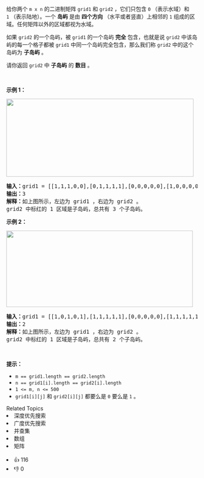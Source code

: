<p>给你两个&nbsp;<code>m x n</code>&nbsp;的二进制矩阵&nbsp;<code>grid1</code> 和&nbsp;<code>grid2</code>&nbsp;，它们只包含&nbsp;<code>0</code>&nbsp;（表示水域）和 <code>1</code>&nbsp;（表示陆地）。一个 <strong>岛屿</strong>&nbsp;是由 <strong>四个方向</strong>&nbsp;（水平或者竖直）上相邻的&nbsp;<code>1</code>&nbsp;组成的区域。任何矩阵以外的区域都视为水域。</p>

<p>如果 <code>grid2</code>&nbsp;的一个岛屿，被 <code>grid1</code>&nbsp;的一个岛屿&nbsp;<strong>完全</strong> 包含，也就是说 <code>grid2</code>&nbsp;中该岛屿的每一个格子都被 <code>grid1</code>&nbsp;中同一个岛屿完全包含，那么我们称 <code>grid2</code>&nbsp;中的这个岛屿为 <strong>子岛屿</strong>&nbsp;。</p>

<p>请你返回 <code>grid2</code>&nbsp;中 <strong>子岛屿</strong>&nbsp;的 <strong>数目</strong>&nbsp;。</p>

<p>&nbsp;</p>

<p><strong>示例 1：</strong></p> 
<img alt="" src="https://assets.leetcode.com/uploads/2021/06/10/test1.png" style="width: 493px; height: 205px;"> <pre><b>输入：</b>grid1 = [[1,1,1,0,0],[0,1,1,1,1],[0,0,0,0,0],[1,0,0,0,0],[1,1,0,1,1]], grid2 = [[1,1,1,0,0],[0,0,1,1,1],[0,1,0,0,0],[1,0,1,1,0],[0,1,0,1,0]]
<b>输出：</b>3
<strong>解释：</strong>如上图所示，左边为 grid1 ，右边为 grid2 。
grid2 中标红的 1 区域是子岛屿，总共有 3 个子岛屿。
</pre> </img>

<p><strong>示例 2：</strong></p> 
<img alt="" src="https://assets.leetcode.com/uploads/2021/06/03/testcasex2.png" style="width: 491px; height: 201px;"> <pre><b>输入：</b>grid1 = [[1,0,1,0,1],[1,1,1,1,1],[0,0,0,0,0],[1,1,1,1,1],[1,0,1,0,1]], grid2 = [[0,0,0,0,0],[1,1,1,1,1],[0,1,0,1,0],[0,1,0,1,0],[1,0,0,0,1]]
<b>输出：</b>2 
<strong>解释：</strong>如上图所示，左边为 grid1 ，右边为 grid2 。
grid2 中标红的 1 区域是子岛屿，总共有 2 个子岛屿。
</pre> </img>

<p>&nbsp;</p>

<p><strong>提示：</strong></p>

<ul> 
 <li><code>m == grid1.length == grid2.length</code></li> 
 <li><code>n == grid1[i].length == grid2[i].length</code></li> 
 <li><code>1 &lt;= m, n &lt;= 500</code></li> 
 <li><code>grid1[i][j]</code> 和&nbsp;<code>grid2[i][j]</code>&nbsp;都要么是&nbsp;<code>0</code>&nbsp;要么是&nbsp;<code>1</code>&nbsp;。</li> 
</ul>

<div><div>Related Topics</div><div><li>深度优先搜索</li><li>广度优先搜索</li><li>并查集</li><li>数组</li><li>矩阵</li></div></div><br><div><li>👍 116</li><li>👎 0</li></div>
